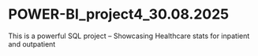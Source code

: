 # POWER-BI_project4_30.08.2025
This is a powerful SQL project – Showcasing Healthcare stats for inpatient and outpatient
